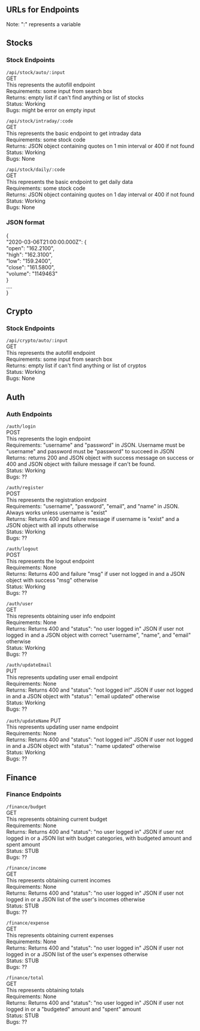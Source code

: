 ## URLs for Endpoints

Note: ":" represents a variable

## Stocks

### Stock Endpoints

`/api/stock/auto/:input`  
GET  
This represents the autofill endpoint  
Requirements: some input from search box  
Returns: empty list if can't find anything or list of stocks  
Status: Working  
Bugs: might be error on empty input  

`/api/stock/intraday/:code`  
GET  
This represents the basic endpoint to get intraday data  
Requirements: some stock code  
Returns: JSON object containing quotes on 1 min interval or 400 if not found  
Status: Working  
Bugs: None  

`/api/stock/daily/:code`  
GET  
This represents the basic endpoint to get daily data  
Requirements: some stock code  
Returns: JSON object containing quotes on 1 day interval or 400 if not found  
Status: Working  
Bugs: None  

### JSON format

{  
    "2020-03-06T21:00:00.000Z": {  
        "open": "162.2100",  
        "high": "162.3100",  
        "low": "159.2400",  
        "close": "161.5800",  
        "volume": "1149463"  
    }   
    ....  
}

## Crypto

### Stock Endpoints

`/api/crypto/auto/:input`  
GET  
This represents the autofill endpoint  
Requirements: some input from search box  
Returns: empty list if can't find anything or list of cryptos  
Status: Working  
Bugs: None  

## Auth

### Auth Endpoints

`/auth/login`  
POST  
This represents the login endpoint  
Requirements: "username" and "password" in JSON. Username must be "username" and password must be "password" to succeed in JSON  
Returns: returns 200 and JSON object with success message on success or 400 and JSON object with failure message if can't be found.  
Status: Working  
Bugs: ??  

`/auth/register`  
POST  
This represents the registration endpoint  
Requirements: "username", "password", "email", and "name" in JSON. Always works unless username is "exist"  
Returns: Returns 400 and failure message if username is "exist" and a JSON object with all inputs otherwise  
Status: Working  
Bugs: ??  

`/auth/logout`  
POST  
This represents the logout endpoint  
Requirements: None  
Returns: Returns 400 and failure "msg" if user not logged in and a JSON object with success "msg" otherwise  
Status: Working  
Bugs: ??  

`/auth/user`  
GET  
This represents obtaining user info endpoint  
Requirements: None  
Returns: Returns 400 and "status": "no user logged in" JSON if user not logged in and a JSON object with correct "username", "name", and "email" otherwise  
Status: Working  
Bugs: ??  

`/auth/updateEmail`  
PUT  
This represents updating user email endpoint  
Requirements: None  
Returns: Returns 400 and "status": "not logged in!" JSON if user not logged in and a JSON object with "status": "email updated" otherwise  
Status: Working  
Bugs: ??  

`/auth/updateName`
PUT  
This represents updating user name endpoint  
Requirements: None  
Returns: Returns 400 and "status": "not logged in!" JSON if user not logged in and a JSON object with "status": "name updated" otherwise  
Status: Working  
Bugs: ??  

## Finance

### Finance Endpoints

`/finance/budget`  
GET  
This represents obtaining current budget  
Requirements: None  
Returns: Returns 400 and "status": "no user logged in" JSON if user not logged in or a JSON list with budget categories, with budgeted amount and spent amount  
Status: STUB  
Bugs: ??  

`/finance/income`  
GET  
This represents obtaining current incomes  
Requirements: None  
Returns: Returns 400 and "status": "no user logged in" JSON if user not logged in or a JSON list of the user's incomes otherwise  
Status: STUB  
Bugs: ??  

`/finance/expense`  
GET  
This represents obtaining current expenses  
Requirements: None  
Returns: Returns 400 and "status": "no user logged in" JSON if user not logged in or a JSON list of the user's expenses otherwise  
Status: STUB  
Bugs: ??  

`/finance/total`  
GET  
This represents obtaining totals  
Requirements: None  
Returns: Returns 400 and "status": "no user logged in" JSON if user not logged in or a "budgeted" amount and "spent" amount  
Status: STUB  
Bugs: ??  
